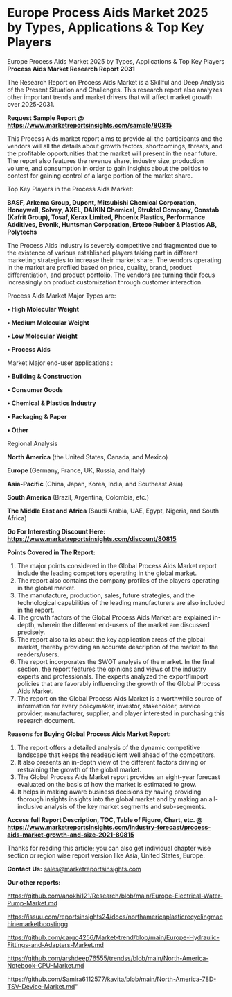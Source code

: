 # Europe Process Aids Market 2025 by Types, Applications & Top Key Players
Europe Process Aids Market 2025 by Types, Applications & Top Key Players
<strong>Process Aids Market Research Report 2031</strong>

The Research Report on Process Aids Market is a Skillful and Deep Analysis of the Present Situation and Challenges. This research report also analyzes other important trends and market drivers that will affect market growth over 2025-2031.

<strong>Request Sample Report @ <a href=https://www.marketreportsinsights.com/sample/80815>https://www.marketreportsinsights.com/sample/80815</a></strong>

This Process Aids market report aims to provide all the participants and the vendors will all the details about growth factors, shortcomings, threats, and the profitable opportunities that the market will present in the near future. The report also features the revenue share, industry size, production volume, and consumption in order to gain insights about the politics to contest for gaining control of a large portion of the market share.

Top Key Players in the Process Aids Market:

<strong>BASF, Arkema Group, Dupont, Mitsubishi Chemical Corporation, Honeywell, Solvay, AXEL, DAIKIN Chemical, Struktol Company, Constab (Kafrit Group), Tosaf, Kerax Limited, Phoenix Plastics, Performance Additives, Evonik, Huntsman Corporation, Erteco Rubber & Plastics AB, Polytechs</strong>

The Process Aids Industry is severely competitive and fragmented due to the existence of various established players taking part in different marketing strategies to increase their market share. The vendors operating in the market are profiled based on price, quality, brand, product differentiation, and product portfolio. The vendors are turning their focus increasingly on product customization through customer interaction.

Process Aids Market Major Types are:

<strong>• High Molecular Weight

• Medium Molecular Weight

• Low Molecular Weight

• Process Aids</strong>

Market Major end-user applications :

<strong>• Building & Construction

• Consumer Goods

• Chemical & Plastics Industry

• Packaging & Paper

• Other</strong>

Regional Analysis

</u><strong><b>North America</b></strong> (the United States, Canada, and Mexico)

<strong><b>Europe </b></strong>(Germany, France, UK, Russia, and Italy)

<strong><b>Asia-Pacific</b></strong> (China, Japan, Korea, India, and Southeast Asia)

<strong><b>South America</b></strong> (Brazil, Argentina, Colombia, etc.)

<strong><b>The Middle East and Africa</b></strong> (Saudi Arabia, UAE, Egypt, Nigeria, and South Africa)

<strong>Go For Interesting Discount Here: <a href=https://www.marketreportsinsights.com/discount/80815>https://www.marketreportsinsights.com/discount/80815</a></strong>

<strong>Points Covered in The Report:</strong>
<ol>
  <li>The major points considered in the Global Process Aids Market report include the leading competitors operating in the global market.</li>
  <li>The report also contains the company profiles of the players operating in the global market.</li>
  <li>The manufacture, production, sales, future strategies, and the technological capabilities of the leading manufacturers are also included in the report.</li>
  <li>The growth factors of the Global Process Aids Market are explained in-depth, wherein the different end-users of the market are discussed precisely.</li>
  <li>The report also talks about the key application areas of the global market, thereby providing an accurate description of the market to the readers/users.</li>
  <li>The report incorporates the SWOT analysis of the market. In the final section, the report features the opinions and views of the industry experts and professionals. The experts analyzed the export/import policies that are favorably influencing the growth of the Global Process Aids Market.</li>
  <li>The report on the Global Process Aids Market is a worthwhile source of information for every policymaker, investor, stakeholder, service provider, manufacturer, supplier, and player interested in purchasing this research document.</li>
</ol>
<strong>Reasons for Buying Global Process Aids Market Report:</strong>

<ol>
  <li>The report offers a detailed analysis of the dynamic competitive landscape that keeps the reader/client well ahead of the competitors.</li>
  <li>It also presents an in-depth view of the different factors driving or restraining the growth of the global market.</li>
  <li>The Global Process Aids Market report provides an eight-year forecast evaluated on the basis of how the market is estimated to grow.</li>
  <li>It helps in making aware business decisions by having providing thorough insights insights into the global market and by making an all-inclusive analysis of the key market segments and sub-segments.</li>
</ol>
<strong>Access full Report Description, TOC, Table of Figure, Chart, etc. @ <a href=https://www.marketreportsinsights.com/industry-forecast/process-aids-market-growth-and-size-2021-80815>https://www.marketreportsinsights.com/industry-forecast/process-aids-market-growth-and-size-2021-80815</a></strong>


Thanks for reading this article; you can also get individual chapter wise section or region wise report version like Asia, United States, Europe.

<strong>Contact Us:</strong>
sales@marketreportsinsights.com

<strong>Our other reports:</strong>

<a href=https://github.com/anokhi121/Research/blob/main/Europe-Electrical-Water-Pump-Market.md>https://github.com/anokhi121/Research/blob/main/Europe-Electrical-Water-Pump-Market.md</a>

<a href=https://issuu.com/reportsinsights24/docs/northamericaplasticrecyclingmachinemarketboostingg>https://issuu.com/reportsinsights24/docs/northamericaplasticrecyclingmachinemarketboostingg</a>

<a href=https://github.com/cargo4256/Market-trend/blob/main/Europe-Hydraulic-Fittings-and-Adapters-Market.md>https://github.com/cargo4256/Market-trend/blob/main/Europe-Hydraulic-Fittings-and-Adapters-Market.md</a>

<a href=https://github.com/arshdeep76555/trendss/blob/main/North-America-Notebook-CPU-Market.md>https://github.com/arshdeep76555/trendss/blob/main/North-America-Notebook-CPU-Market.md</a>

<a href=https://github.com/Samira6112577/kavita/blob/main/North-America-78D-TSV-Device-Market.md>https://github.com/Samira6112577/kavita/blob/main/North-America-78D-TSV-Device-Market.md</a>"
